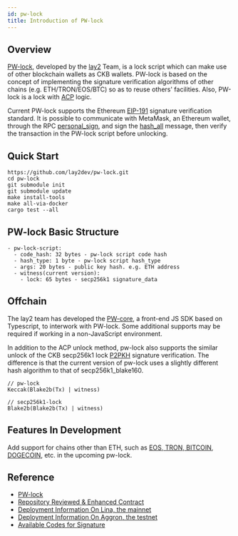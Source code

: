 ```yaml
---
id: pw-lock
title: Introduction of PW-lock
---
```


## Overview

[PW-lock](https://github.com/lay2dev/pw-lock), developed by the [lay2](https://github.com/lay2dev/pw-lock) Team, is a lock script which can make use of other blockchain wallets as CKB wallets. PW-lock is based on the concept of implementing the signature verification algorithms of other chains (e.g. ETH/TRON/EOS/BTC) so as to reuse others' facilities. Also, PW-lock is a lock with [ACP](https://github.com/nervosnetwork/ckb-production-scripts/blob/master/c/anyone_can_pay.c) logic.

Current PW-lock supports the Ethereum [EIP-191](https://eips.ethereum.org/EIPS/eip-191) signature verification standard. It is possible to communicate with MetaMask, an Ethereum wallet, through the RPC [personal_sign](https://docs.metamask.io/guide/signing-data.html#signing-data-with-metamask), and sign the [hash_all](https://github.com/nervosnetwork/ckb-system-scripts/wiki/How-to-sign-transaction#p2pkh) message, then verify the transaction in the PW-lock script before unlocking.


## Quick Start

```
https://github.com/lay2dev/pw-lock.git
cd pw-lock
git submodule init
git submodule update
make install-tools
make all-via-docker
cargo test --all
```


## PW-lock Basic Structure

```
- pw-lock-script:
  - code_hash: 32 bytes - pw-lock script code hash
  - hash_type: 1 byte - pw-lock script hash_type
  - args: 20 bytes - public key hash. e.g. ETH address
  - witness(current version):
    - lock: 65 bytes - secp256k1 signature_data
```

## Offchain

The lay2 team has developed the [PW-core](https://github.com/lay2dev/pw-core), a front-end JS SDK based on Typescript, to interwork with PW-lock. Some additional supports may be required if working in a non-JavaScript environment. 

In addition to the ACP unlock method, pw-lock also supports the similar unlock of the CKB secp256k1 lock [P2PKH](https://github.com/nervosnetwork/ckb-system-scripts/wiki/How-to-sign-transaction#p2pkh) signature verification. The difference is that the current version of pw-lock uses a slightly different hash algorithm to that of secp256k1_blake160.

```
// pw-lock
Keccak(Blake2b(Tx) | witness)

// secp256k1-lock
Blake2b(Blake2b(Tx) | witness)
```


## Features In Development

Add support for chains other than ETH, such as [EOS, TRON, BITCOIN, DOGECOIN](https://github.com/XuJiandong/pw-lock/blob/develop/c/pw_lock.h#L197-L230), etc. in the upcoming pw-lock.

## Reference

- [PW-lock](https://github.com/lay2dev/pw-lock)
- [Repository Reviewed & Enhanced Contract](https://github.com/XuJiandong/pw-lock)
- [Deployment Information On Lina, the mainnet](https://github.com/lay2dev/pw-core/blob/master/src/constants.ts#L71-L84)
- [Deployment Information On Aggron, the testnet](https://github.com/lay2dev/pw-core/blob/master/src/constants.ts#L157-L169)
- [Available Codes for Signature](https://github.com/lay2dev/pw-core/blob/master/src/signers/signer.ts)
